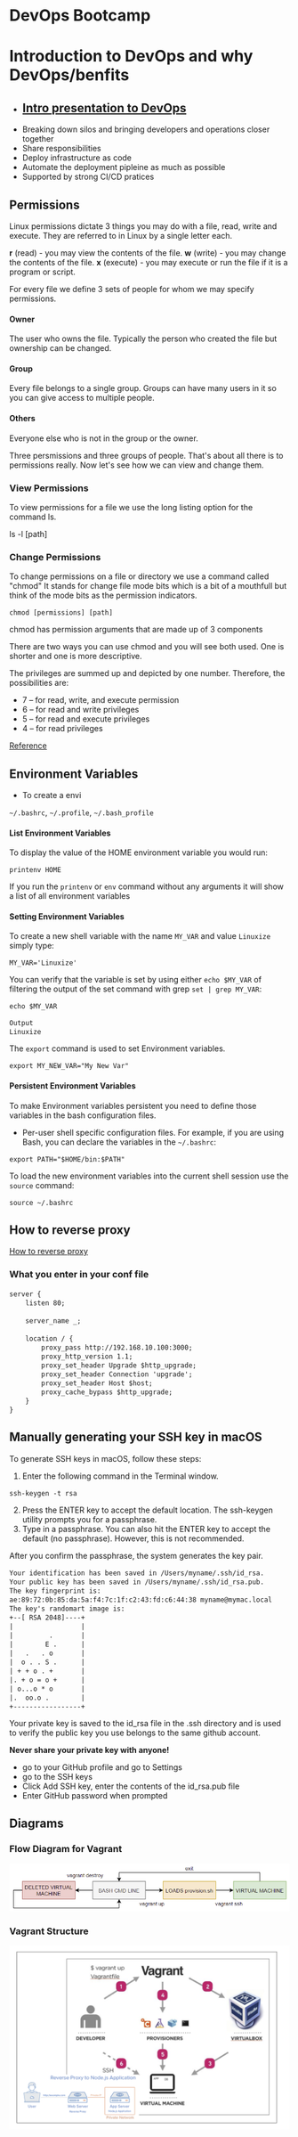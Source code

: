 # DevOps Bootcamp

# Introduction to DevOps and why DevOps/benfits
- ## [Intro presentation to DevOps](https://docs.google.com/presentation/d/1_rAENa61aIOGAu98bSSqd7IDKVRM3B4Lkn7wbYI5C34/edit?usp=sharing)
- Breaking down silos and bringing developers and operations closer together
- Share responsibilities
- Deploy infrastructure as code
- Automate the deployment pipleine as much as possible
- Supported by strong CI/CD pratices

## Permissions

Linux permissions dictate 3 things you may do with a file, read, write and execute. They are referred to in Linux by a single letter each.

__r__ (read) - you may view the contents of the file.
__w__ (write) - you may change the contents of the file.
__x__ (execute) - you may execute or run the file if it is a program or script.


For every file we define 3 sets of people for whom we may specify permissions.

#### Owner

The user who owns the file. Typically the person who created the file but ownership can be changed.

#### Group

Every file belongs to a single group. Groups can have many users in it so you can give access to multiple people.

#### Others

Everyone else who is not in the group or the owner.

Three persmissions and three groups of people. That's about all there is to permissions really. Now let's see how we can view and change them.

### View Permissions

To view permissions for a file we use the long listing option for the command ls.

ls -l [path]

### Change Permissions

To change permissions on a file or directory we use a command called "chmod" It stands for change file mode bits which is a bit of a mouthfull but think of the mode bits as the permission indicators.

```
chmod [permissions] [path]
```

chmod has permission arguments that are made up of 3 components

There are two ways you can use chmod and you will see both used. One is shorter and one is more descriptive.

The privileges are summed up and depicted by one number. Therefore, the possibilities are:

- 7 – for read, write, and execute permission
- 6 – for read and write privileges
- 5 – for read and execute privileges
- 4 – for read privileges

[Reference](https://phoenixnap.com/kb/linux-file-permissions)

## Environment Variables
- To create a envi

`~/.bashrc`, `~/.profile`, `~/.bash_profile`

#### List Environment Variables
To display the value of the HOME environment variable you would run:
```
printenv HOME
```
If you run the `printenv` or `env` command without any arguments it will show a list of all environment variables

#### Setting Environment Variables
To create a new shell variable with the name `MY_VAR` and value `Linuxize` simply type:
```
MY_VAR='Linuxize'
```
You can verify that the variable is set by using either `echo $MY_VAR` of filtering the output of the set command with grep `set | grep MY_VAR`:
```
echo $MY_VAR
```
```
Output
Linuxize
```
The `export` command is used to set Environment variables.
```
export MY_NEW_VAR="My New Var"
```

#### Persistent Environment Variables
To make Environment variables persistent you need to define those variables in the bash configuration files.
- Per-user shell specific configuration files. For example, if you are using Bash, you can declare the variables in the `~/.bashrc`:
```
export PATH="$HOME/bin:$PATH"
```
To load the new environment variables into the current shell session use the `source` command:
```
source ~/.bashrc
```
## How to reverse proxy
[How to reverse proxy](https://phoenixnap.com/kb/nginx-reverse-proxy)
### What you enter in your conf file
```
server {
	listen 80;

	server_name _;

	location / {
		proxy_pass http://192.168.10.100:3000;
		proxy_http_version 1.1;
		proxy_set_header Upgrade $http_upgrade;
		proxy_set_header Connection 'upgrade';
		proxy_set_header Host $host;
		proxy_cache_bypass $http_upgrade;
	}
}
```

## Manually generating your SSH key in macOS
To generate SSH keys in macOS, follow these steps:

1. Enter the following command in the Terminal window.
 ```
 ssh-keygen -t rsa
 ```
2. Press the ENTER key to accept the default location. The ssh-keygen utility prompts you for a passphrase. 
3. Type in a passphrase. You can also hit the ENTER key to accept the default (no passphrase). However, this is not recommended.

After you confirm the passphrase, the system generates the key pair.
```
Your identification has been saved in /Users/myname/.ssh/id_rsa.
Your public key has been saved in /Users/myname/.ssh/id_rsa.pub.
The key fingerprint is:
ae:89:72:0b:85:da:5a:f4:7c:1f:c2:43:fd:c6:44:38 myname@mymac.local
The key's randomart image is:
+--[ RSA 2048]----+
|                 |
|         .       |
|        E .      |
|   .   . o       |
|  o . . S .      |
| + + o . +       |
|. + o = o +      |
| o...o * o       |
|.  oo.o .        |
+-----------------+
```
Your private key is saved to the id_rsa file in the .ssh directory and is used to verify the public key you use belongs to the same github account.

**Never share your private key with anyone!**

- go to your GitHub profile and go to Settings
- go to the SSH keys
- Click Add SSH key, enter the contents of the id_rsa.pub file
- Enter GitHub password when prompted

## Diagrams
### Flow Diagram for Vagrant
![Image of flow diagram for vagrant](https://github.com/Asare12/DevOps-Bootcamp/blob/master/images/flowdiagram.png)

### Vagrant Structure
![Image of vagrant structure](https://github.com/Asare12/DevOps-Bootcamp/blob/master/images/vagrantdiagram.png)





